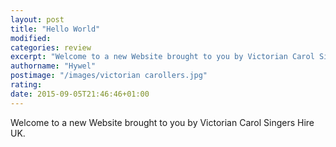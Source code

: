 ```yaml
---
layout: post
title: "Hello World"
modified:
categories: review
excerpt: "Welcome to a new Website brought to you by Victorian Carol Singers Hire UK."
authorname: "Hywel"
postimage: "/images/victorian carollers.jpg"
rating:
date: 2015-09-05T21:46:46+01:00
---
```

Welcome to a new Website brought to you by Victorian Carol Singers Hire UK.
